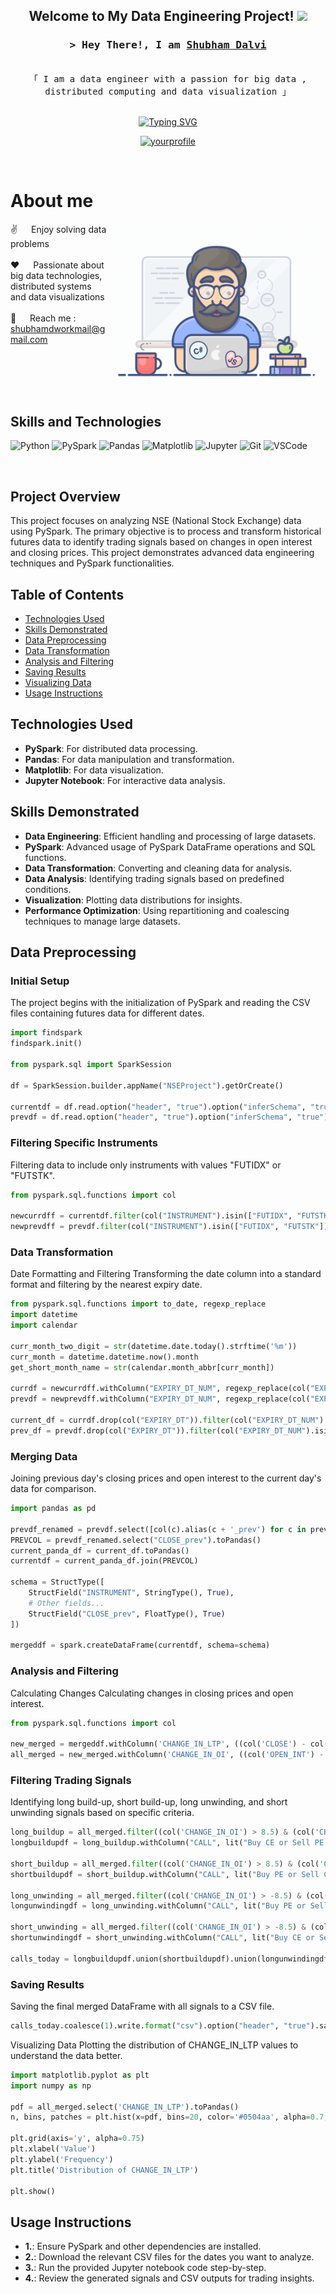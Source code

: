 <h2 align="center">
  Welcome to My Data Engineering Project!
  <img src="https://media.giphy.com/media/hvRJCLFzcasrR4ia7z/giphy.gif" width="28">
</h2>


<!-- Intro  -->
<h3 align="center">
        <samp>&gt; Hey There!, I am
                <b><a target="_blank" href="https://yourwebsite.com">Shubham Dalvi</a></b>
        </samp>
</h3>

<p align="center"> 
  <samp>
    <br>
    「 I am a data engineer with a passion for big data , distributed computing and data visualization 」
    <br>
    <br>
  </samp>
</p>

<div align="center">
<a href="https://git.io/typing-svg"><img src="https://readme-typing-svg.herokuapp.com?font=Fira+Code&pause=1000&random=false&width=435&lines=Spark+%7C+DataBricks++%7C+Power+BI+;Snowflake+%7C+Azure++%7C+Airflow;3+yrs+of+IT+experience+as+Analyst+%40+;Accenture+;Passionate+Data+Engineer+" alt="Typing SVG" /></a>
</div>

<p align="center">
 <a href="https://www.linkedin.com/in/shubham-dalvi-21603316b" target="_blank">
  <img src="https://img.shields.io/badge/LinkedIn-0077B5?style=for-the-badge&logo=linkedin&logoColor=white" alt="yourprofile"/>
 </a>
</p>
<br />

<!-- About Section -->
 # About me
 
<p>
 <img align="right" width="350" src="/assets/programmer.gif" alt="Coding gif" />
  
 ✌️ &emsp; Enjoy solving data problems <br/><br/>
 ❤️ &emsp; Passionate about big data technologies, distributed systems and data visualizations<br/><br/>
 📧 &emsp; Reach me : shubhamdworkmail@gmail.com<br/><br/>

</p>

<br/>
<br/>
<br/>

## Skills and Technologies

![Python](https://img.shields.io/badge/Python-3776AB?style=for-the-badge&logo=python&logoColor=white)
![PySpark](https://img.shields.io/badge/PySpark-E25A1C?style=for-the-badge&logo=apache-spark&logoColor=white)
![Pandas](https://img.shields.io/badge/Pandas-150458?style=for-the-badge&logo=pandas&logoColor=white)
![Matplotlib](https://img.shields.io/badge/Matplotlib-013243?style=for-the-badge&logo=matplotlib&logoColor=white)
![Jupyter](https://img.shields.io/badge/Jupyter-F37626?style=for-the-badge&logo=jupyter&logoColor=white)
![Git](https://img.shields.io/badge/Git-F05032?style=for-the-badge&logo=git&logoColor=white)
![VSCode](https://img.shields.io/badge/Visual_Studio-0078d7?style=for-the-badge&logo=visual%20studio&logoColor=white)

<br/>

## Project Overview

This project focuses on analyzing NSE (National Stock Exchange) data using PySpark. The primary objective is to process and transform historical futures data to identify trading signals based on changes in open interest and closing prices. This project demonstrates advanced data engineering techniques and PySpark functionalities.

## Table of Contents
- [Technologies Used](#technologies-used)
- [Skills Demonstrated](#skills-demonstrated)
- [Data Preprocessing](#data-preprocessing)
- [Data Transformation](#data-transformation)
- [Analysis and Filtering](#analysis-and-filtering)
- [Saving Results](#saving-results)
- [Visualizing Data](#visualizing-data)
- [Usage Instructions](#usage-instructions)

## Technologies Used
- **PySpark**: For distributed data processing.
- **Pandas**: For data manipulation and transformation.
- **Matplotlib**: For data visualization.
- **Jupyter Notebook**: For interactive data analysis.

## Skills Demonstrated
- **Data Engineering**: Efficient handling and processing of large datasets.
- **PySpark**: Advanced usage of PySpark DataFrame operations and SQL functions.
- **Data Transformation**: Converting and cleaning data for analysis.
- **Data Analysis**: Identifying trading signals based on predefined conditions.
- **Visualization**: Plotting data distributions for insights.
- **Performance Optimization**: Using repartitioning and coalescing techniques to manage large datasets.

## Data Preprocessing
### Initial Setup
The project begins with the initialization of PySpark and reading the CSV files containing futures data for different dates.

```python
import findspark
findspark.init()

from pyspark.sql import SparkSession

df = SparkSession.builder.appName("NSEProject").getOrCreate()

currentdf = df.read.option("header", "true").option("inferSchema", "true").csv("fo03MAY2023bhav.csv")
prevdf = df.read.option("header", "true").option("inferSchema", "true").csv("fo02MAY2023bhav.csv")
```

### Filtering Specific Instruments
Filtering data to include only instruments with values "FUTIDX" or "FUTSTK".

```python
from pyspark.sql.functions import col

newcurrdff = currentdf.filter(col("INSTRUMENT").isin(["FUTIDX", "FUTSTK"]))
newprevdff = prevdf.filter(col("INSTRUMENT").isin(["FUTIDX", "FUTSTK"]))
```

### Data Transformation
Date Formatting and Filtering
Transforming the date column into a standard format and filtering by the nearest expiry date.

```python
from pyspark.sql.functions import to_date, regexp_replace
import datetime
import calendar

curr_month_two_digit = str(datetime.date.today().strftime('%m'))
curr_month = datetime.datetime.now().month
get_short_month_name = str(calendar.month_abbr[curr_month])

currdf = newcurrdff.withColumn("EXPIRY_DT_NUM", regexp_replace(col("EXPIRY_DT"), str(get_short_month_name), str(curr_month_two_digit)))
prevdf = newprevdff.withColumn("EXPIRY_DT_NUM", regexp_replace(col("EXPIRY_DT"), str(get_short_month_name), str(curr_month_two_digit)))

current_df = currdf.drop(col("EXPIRY_DT")).filter(col("EXPIRY_DT_NUM").isin("25-05-2023"))
prev_df = prevdf.drop(col("EXPIRY_DT")).filter(col("EXPIRY_DT_NUM").isin("25-05-2023"))
```

### Merging Data
Joining previous day's closing prices and open interest to the current day's data for comparison.


```python
import pandas as pd

prevdf_renamed = prevdf.select([col(c).alias(c + '_prev') for c in prevdf.columns])
PREVCOL = prevdf_renamed.select("CLOSE_prev").toPandas()
current_panda_df = current_df.toPandas()
currentdf = current_panda_df.join(PREVCOL)

schema = StructType([
    StructField("INSTRUMENT", StringType(), True),
    # Other fields...
    StructField("CLOSE_prev", FloatType(), True)
])

mergeddf = spark.createDataFrame(currentdf, schema=schema)
```
### Analysis and Filtering
Calculating Changes
Calculating changes in closing prices and open interest.

```python
from pyspark.sql.functions import col

new_merged = mergeddf.withColumn('CHANGE_IN_LTP', ((col('CLOSE') - col('CLOSE_prev')) / col('CLOSE_prev')) * 100)
all_merged = new_merged.withColumn('CHANGE_IN_OI', ((col('OPEN_INT') - col('OPEN_INT_prev')) / col('OPEN_INT_prev')) * 100)
```
### Filtering Trading Signals
Identifying long build-up, short build-up, long unwinding, and short unwinding signals based on specific criteria.

```python
long_buildup = all_merged.filter((col('CHANGE_IN_OI') > 8.5) & (col('CHANGE_IN_LTP') > 2))
longbuildupdf = long_buildup.withColumn("CALL", lit("Buy CE or Sell PE if uptrend confirms")).withColumn("CALL_TYPE", lit("LONG_BUILDUP"))

short_buildup = all_merged.filter((col('CHANGE_IN_OI') > 8.5) & (col('CHANGE_IN_LTP') > -1.8))
shortbuildupdf = short_buildup.withColumn("CALL", lit("Buy PE or Sell CE if downtrend confirms")).withColumn("CALL_TYPE", lit("SHORT_BUILDUP"))

long_unwinding = all_merged.filter((col('CHANGE_IN_OI') > -8.5) & (col('CHANGE_IN_LTP') > -2))
longunwindingdf = long_unwinding.withColumn("CALL", lit("Buy PE or Sell CE if downtrend confirms")).withColumn("CALL_TYPE", lit("LONG_UNWINDING"))

short_unwinding = all_merged.filter((col('CHANGE_IN_OI') > -8.5) & (col('CHANGE_IN_LTP') > 2))
shortunwindingdf = short_unwinding.withColumn("CALL", lit("Buy CE or Sell PE if uptrend confirms")).withColumn("CALL_TYPE", lit("SHORT_UNWINDING"))

calls_today = longbuildupdf.union(shortbuildupdf).union(longunwindingdf).union(shortunwindingdf)
```
### Saving Results
Saving the final merged DataFrame with all signals to a CSV file.

```python
calls_today.coalesce(1).write.format("csv").option("header", "true").save("Final_Result.csv")
```

Visualizing Data
Plotting the distribution of CHANGE_IN_LTP values to understand the data better.

```python
import matplotlib.pyplot as plt
import numpy as np

pdf = all_merged.select('CHANGE_IN_LTP').toPandas()
n, bins, patches = plt.hist(x=pdf, bins=20, color='#0504aa', alpha=0.7, rwidth=0.85)

plt.grid(axis='y', alpha=0.75)
plt.xlabel('Value')
plt.ylabel('Frequency')
plt.title('Distribution of CHANGE_IN_LTP')

plt.show()
```

## Usage Instructions
- **1.**: Ensure PySpark and other dependencies are installed.
- **2.**: Download the relevant CSV files for the dates you want to analyze.
- **3.**: Run the provided Jupyter notebook code step-by-step.
- **4.**: Review the generated signals and CSV outputs for trading insights.

